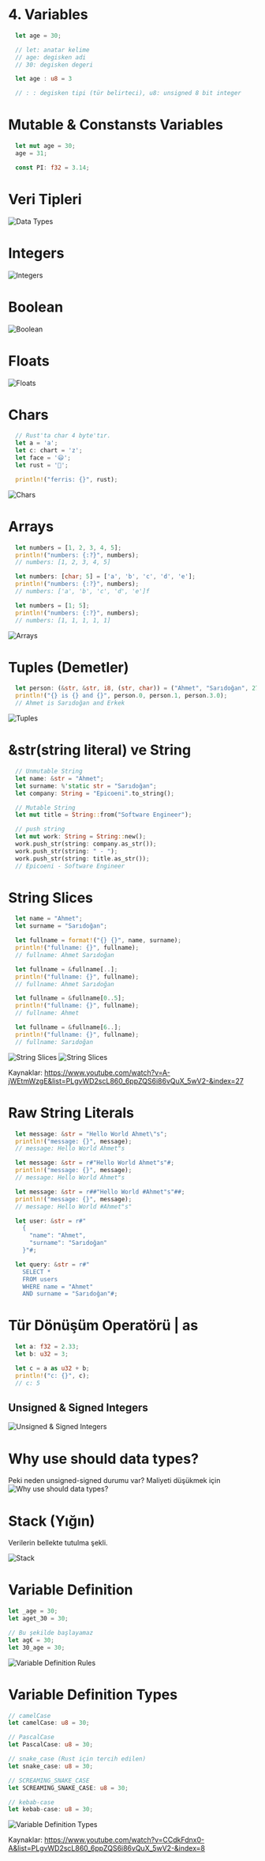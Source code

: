# 4. Variables

```rust
  let age = 30;

  // let: anatar kelime
  // age: degisken adi
  // 30: degisken degeri
```

```rust
  let age : u8 = 3

  // : : degisken tipi (tür belirteci), u8: unsigned 8 bit integer
```

# Mutable & Constansts Variables

```rust
  let mut age = 30;
  age = 31;
```

```rust
  const PI: f32 = 3.14;
```

# Veri Tipleri

![Data Types](./images/data-types.png "Data Types")

# Integers

![Integers](./images/integers.png "Integers")

# Boolean

![Boolean](./images/boolean.png "Boolean")

# Floats

![Floats](./images/floats.png "Floats")

# Chars

```rust
  // Rust'ta char 4 byte'tır.
  let a = 'a';
  let c: chart = 'z';
  let face = '😃';
  let rust = '🦀';

  println!("ferris: {}", rust);
```

![Chars](./images/chars.png "Chars")


# Arrays

```rust
  let numbers = [1, 2, 3, 4, 5];
  println!("numbers: {:?}", numbers);
  // numbers: [1, 2, 3, 4, 5]

  let numbers: [char; 5] = ['a', 'b', 'c', 'd', 'e'];
  println!("numbers: {:?}", numbers);
  // numbers: ['a', 'b', 'c', 'd', 'e']f

  let numbers = [1; 5];
  println!("numbers: {:?}", numbers);
  // numbers: [1, 1, 1, 1, 1]
```

![Arrays](./images/arrays.png "Arrays")

# Tuples (Demetler)

```rust
  let person: (&str, &str, i8, (str, char)) = ("Ahmet", "Sarıdoğan", 27, ('Erkek', 'E'));
  println!("{} is {} and {}", person.0, person.1, person.3.0);
  // Ahmet is Sarıdoğan and Erkek
```

![Tuples](./images/tuples.png "Tuples")

# &str(string literal) ve String

```rust
  // Unmutable String
  let name: &str = "Ahmet";
  let surname: %'static str = "Sarıdoğan";
  let company: String = "Epicoeni".to_string();

  // Mutable String
  let mut title = String::from("Software Engineer");

  // push string
  let mut work: String = String::new();
  work.push_str(string: company.as_str());
  work.push_str(string: " - ");
  work.push_str(string: title.as_str());
  // Epicoeni - Software Engineer

```

# String Slices

```rust
  let name = "Ahmet";
  let surname = "Sarıdoğan";

  let fullname = format!("{} {}", name, surname);
  println!("fullname: {}", fullname);
  // fullname: Ahmet Sarıdoğan

  let fullname = &fullname[..];
  println!("fullname: {}", fullname);
  // fullname: Ahmet Sarıdoğan

  let fullname = &fullname[0..5];
  println!("fullname: {}", fullname);
  // fullname: Ahmet

  let fullname = &fullname[6..];
  println!("fullname: {}", fullname);
  // fullname: Sarıdoğan
```
![String Slices](./images/string-slices.png "String Slices")
![String Slices](./images/string-slices-read-only.png "String Slices")

Kaynaklar: https://www.youtube.com/watch?v=A-jWEtmWzgE&list=PLgvWD2scL860_6ppZQS6i86vQuX_5wV2-&index=27

# Raw String Literals

```rust
  let message: &str = "Hello World Ahmet\"s";
  println!("message: {}", message);
  // message: Hello World Ahmet"s

  let message: &str = r#"Hello World Ahmet"s"#;
  println!("message: {}", message);
  // message: Hello World Ahmet"s

  let message: &str = r##"Hello World #Ahmet"s"##;
  println!("message: {}", message);
  // message: Hello World #Ahmet"s"

  let user: &str = r#"
    {
      "name": "Ahmet",
      "surname": "Sarıdoğan"
    }"#;

  let query: &str = r#"
    SELECT *
    FROM users
    WHERE name = "Ahmet"
    AND surname = "Sarıdoğan"#;
```

# Tür Dönüşüm Operatörü | as

```rust
  let a: f32 = 2.33;
  let b: u32 = 3;

  let c = a as u32 + b;
  println!("c: {}", c);
  // c: 5
```

## Unsigned & Signed Integers
![Unsigned & Signed Integers](./images/unsigned-singed.png "Unsigned & Signed Integers")

# Why use should data types?
Peki neden unsigned-signed durumu var? Maliyeti düşükmek için
![Why use should data types?](./images/why-use-should-data-types.png "Why use should data types?")

# Stack (Yığın)
Verilerin bellekte tutulma şekli.

![Stack](./images/stack.png "Stack")

# Variable Definition

```rust
let _age = 30;
let aget_30 = 30;

// Bu şekilde başlayamaz
let ag€ = 30;
let 30_age = 30;
```

![Variable Definition Rules](./images/variable-definition-rules.png "Variable Definition Rules")

# Variable Definition Types

```rust
// camelCase
let camelCase: u8 = 30;

// PascalCase
let PascalCase: u8 = 30;

// snake_case (Rust için tercih edilen)
let snake_case: u8 = 30;

// SCREAMING_SNAKE_CASE
let SCREAMING_SNAKE_CASE: u8 = 30;

// kebab-case
let kebab-case: u8 = 30;
```

![Variable Definition Types](./images/variable-definition-types.png "Variable Definition Types")


Kaynaklar:
https://www.youtube.com/watch?v=CCdkFdnx0-A&list=PLgvWD2scL860_6ppZQS6i86vQuX_5wV2-&index=8
